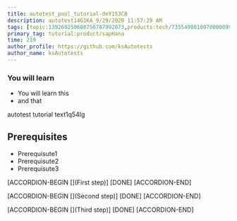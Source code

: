 ```yaml
---
title: autotest_pool_tutorial-deY153CB
description: autotest14G1KA_9/29/2020 11:57:29 AM
tags: [topic:139269250608756787992873,products:tech/73554900100700000996,tutorial:experience/advanced]
primary_tag: tutorial:product/sapHana
time: 219
author_profile: https://github.com/ksAutotests
author_name: ksAutotests
---
```

### You will learn
- You will learn this
- and that

autotest tutorial text1q54Ig

## Prerequisites
- Prerequisute1
- Prerequisute2
- Prerequisute3

[ACCORDION-BEGIN [](First step)]
[DONE]
[ACCORDION-END]

[ACCORDION-BEGIN [](Second step)]
[DONE]
[ACCORDION-END]

[ACCORDION-BEGIN [](Third step)]
[DONE]
[ACCORDION-END]

